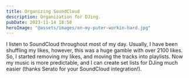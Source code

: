 ```yaml
---
title: Organizing SoundCloud
description: Organization for DJing.
pubDate: 2023-11-14 18:58
heroImage: "@assets/images/on-my-puter-workin-hard.jpg"
---
```

I listen to SoundCloud throughout most of my day. Usually, I have been shuffling my likes, however, this was a huge gamble with over 2100 likes. So, I started removing my likes, and moving the tracks into playlists. Now my music is more predictable, and I can create set lists for DJing much easier (thanks Serato for your SoundCloud integration!).